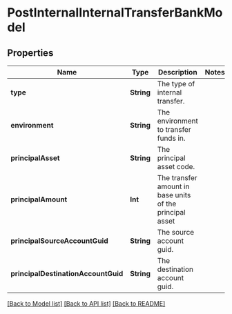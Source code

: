 # PostInternalInternalTransferBankModel

## Properties
Name | Type | Description | Notes
------------ | ------------- | ------------- | -------------
**type** | **String** | The type of internal transfer. | 
**environment** | **String** | The environment to transfer funds in. | 
**principalAsset** | **String** | The principal asset code. | 
**principalAmount** | **Int** | The transfer amount in base units of the principal asset | 
**principalSourceAccountGuid** | **String** | The source account guid. | 
**principalDestinationAccountGuid** | **String** | The destination account guid. | 

[[Back to Model list]](../README.md#documentation-for-models) [[Back to API list]](../README.md#documentation-for-api-endpoints) [[Back to README]](../README.md)


